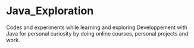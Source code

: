# Java_Exploration
Codes and experiments while learning and exploring Developpement with Java for personal curiosity by doing online courses, personal projects and work.

